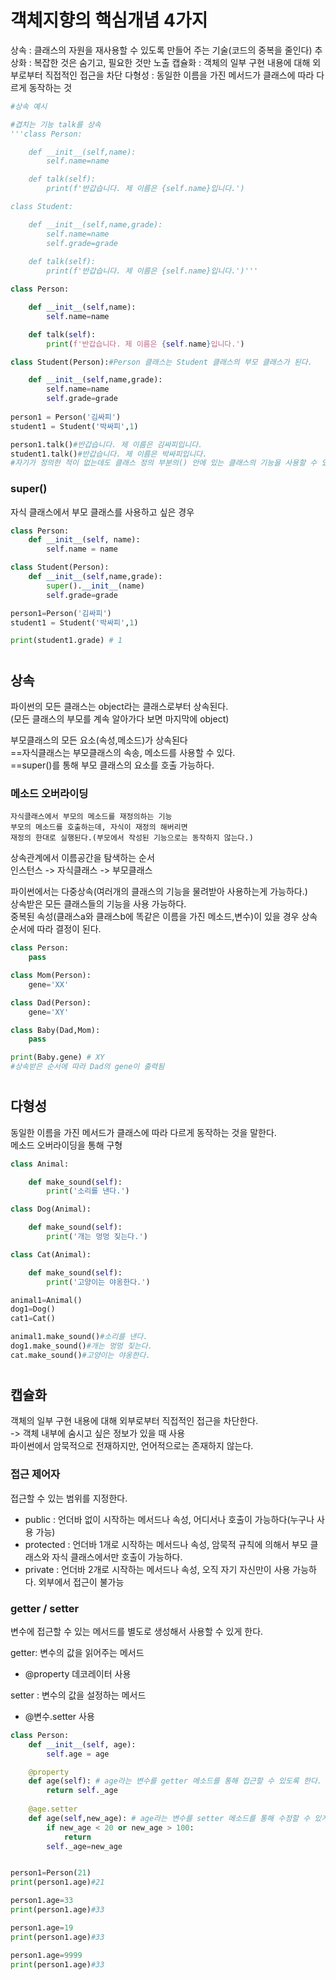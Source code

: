 # 객체지향의 핵심개념 4가지
상속 : 클래스의 자원을 재사용할 수 있도록 만들어 주는 기술(코드의 중복을 줄인다)
추상화 : 복잡한 것은 숨기고, 필요한 것만 노출
캡슐화 : 객체의 일부 구현 내용에 대해 외부로부터 직접적인 접근을 차단
다형성 : 동일한 이름을 가진 메서드가 클래스에 따라 다르게 동작하는 것

```python
#상속 예시

#겹치는 기능 talk를 상속
'''class Person:

    def __init__(self,name):
        self.name=name

    def talk(self):
        print(f'반갑습니다. 제 이름은 {self.name}입니다.')

class Student:

    def __init__(self,name,grade):
        self.name=name
        self.grade=grade
    
    def talk(self):
        print(f'반갑습니다. 제 이름은 {self.name}입니다.')'''

class Person:

    def __init__(self,name):
        self.name=name

    def talk(self):
        print(f'반갑습니다. 제 이름은 {self.name}입니다.')

class Student(Person):#Person 클래스는 Student 클래스의 부모 클래스가 된다.

    def __init__(self,name,grade):
        self.name=name
        self.grade=grade
    
person1 = Person('김싸피')
student1 = Student('박싸피',1)

person1.talk()#반갑습니다. 제 이름은 김싸피입니다.
student1.talk()#반갑습니다. 제 이름은 박싸피입니다.
#자기가 정의한 적이 없는데도 클래스 정의 부분의() 안에 있는 클래스의 기능을 사용할 수 있다.
```
### super()
자식 클래스에서 부모 클래스를 사용하고 싶은 경우

```python
class Person:
    def __init__(self, name):
        self.name = name

class Student(Person):
    def __init__(self,name,grade):
        super().__init__(name)
        self.grade=grade

person1=Person('김싸피')
student1 = Student('박싸피',1)

print(student1.grade) # 1
```
#
## 상속

파이썬의 모든 클래스는 object라는 클래스로부터 상속된다.  
(모든 클래스의 부모를 계속 알아가다 보면 마지막에 object)

부모클래스의 모든 요소(속성,메소드)가 상속된다  
==자식클래스는 부모클래스의 속송, 메소드를 사용할 수 있다.  
==super()를 통해 부모 클래스의 요소를 호출 가능하다.

### 메소드 오버라이딩
    자식클래스에서 부모의 메소드를 재정의하는 기능
    부모의 메소드를 호출하는데, 자식이 재정의 해버리면
    재정의 한대로 실행된다.(부모에서 작성된 기능으로는 동작하지 않는다.)

상속관계에서 이름공간을 탐색하는 순서  
인스턴스 -> 자식클래스 -> 부모클래스

파이썬에서는 다중상속(여러개의 클래스의 기능을 물려받아 사용하는게 가능하다.)  
상속받은 모든 클래스들의 기능을 사용 가능하다.  
중복된 속성(클래스a와 클래스b에 똑같은 이름을 가진 메소드,변수)이 있을 경우 상속 순서에 따라 결정이 된다.

```python
class Person:
    pass

class Mom(Person):
    gene='XX'

class Dad(Person):
    gene='XY'

class Baby(Dad,Mom):
    pass

print(Baby.gene) # XY
#상속받은 순서에 따라 Dad의 gene이 출력됨
```
#
## 다형성
동일한 이름을 가진 메서드가 클래스에 따라 다르게 동작하는 것을 말한다.  
메소드 오버라이딩을 통해 구형

```python
class Animal:

    def make_sound(self):
        print('소리를 낸다.')

class Dog(Animal):

    def make_sound(self):
        print('개는 멍멍 짖는다.')

class Cat(Animal):

    def make_sound(self):
        print('고양이는 야옹한다.')

animal1=Animal()
dog1=Dog()
cat1=Cat()

animal1.make_sound()#소리를 낸다.
dog1.make_sound()#개는 멍멍 짖는다.
cat.make_sound()#고양이는 야옹한다.
```
#
## 캡슐화
객체의 일부 구현 내용에 대해 외부로부터 직접적인 접근을 차단한다.  
-> 객체 내부에 숨시고 싶은 정보가 있을 때 사용  
파이썬에서 암묵적으로 전재하지만, 언어적으로는 존재하지 않는다.

### 접근 제어자
접근할 수 있는 범위를 지정한다.

- public : 언더바 없이 시작하는 메서드나 속성, 어디서나 호출이 가능하다(누구나 사용 가능)
- protected : 언더바 1개로 시작하는 메서드나 속성, 암묵적 규칙에 의해서 부모 클래스와 자식 클래스에서만 호출이 가능하다.
- private : 언더바 2개로 시작하는 메서드나 속성, 오직 자기 자신만이 사용 가능하다. 외부에서 접근이 불가능


### getter / setter
변수에 접근할 수 있는 메서드를 별도로 생성해서 사용할 수 있게 한다.

getter: 변수의 값을 읽어주는 메서드
 - @property 데코레이터 사용

setter : 변수의 값을 설정하는 메서드
 - @변수.setter 사용

```python
class Person:
    def __init__(self, age):
        self.age = age

    @property
    def age(self): # age라는 변수를 getter 메소드를 통해 접근할 수 있도록 한다.
        return self._age
    
    @age.setter
    def age(self,new_age): # age라는 변수를 setter 메소드를 통해 수정할 수 있게 한다.
        if new_age < 20 or new_age > 100:
            return
        self._age=new_age


person1=Person(21)
print(person1.age)#21

person1.age=33
print(person1.age)#33

person1.age=19
print(person1.age)#33

person1.age=9999
print(person1.age)#33
```